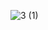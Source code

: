 ![3 (1)](https://user-images.githubusercontent.com/118653054/210923304-1106af45-a2b4-45ff-bf45-571b1b83bcaa.png)
